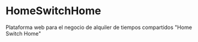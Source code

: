 # HomeSwitchHome
Plataforma web para el negocio de alquiler de tiempos compartidos "Home Switch Home"
